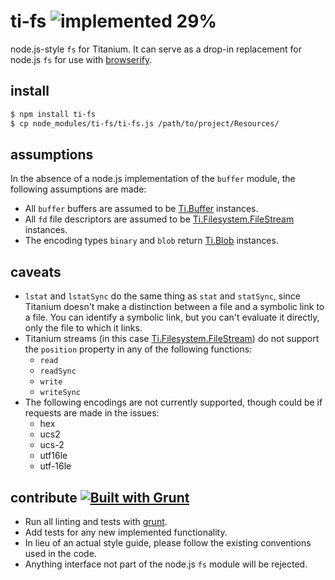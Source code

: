 # ti-fs ![implemented 29%](http://img.shields.io/badge/implemented-8%-red.svg)

node.js-style `fs` for Titanium. It can serve as a drop-in replacement for node.js `fs` for use with [browserify][].

## install

```bash
$ npm install ti-fs
$ cp node_modules/ti-fs/ti-fs.js /path/to/project/Resources/
```

## assumptions

In the absence of a node.js implementation of the `buffer` module, the following assumptions are made:

* All `buffer` buffers are assumed to be [Ti.Buffer][] instances.
* All `fd` file descriptors are assumed to be [Ti.Filesystem.FileStream][] instances.
* The encoding types `binary` and `blob` return [Ti.Blob][] instances.

## caveats

* `lstat` and `lstatSync` do the same thing as `stat` and `statSync`, since Titanium doesn't make a distinction between a file and a symbolic link to a file. You can identify a symbolic link, but you can't evaluate it directly, only the file to which it links.
* Titanium streams (in this case [Ti.Filesystem.FileStream][]) do not support the `position` property in any of the following functions:
	* `read`
	* `readSync`
	* `write`
	* `writeSync`
* The following encodings are not currently supported, though could be if requests are made in the issues:
	* hex
	* ucs2
	* ucs-2
	* utf16le
	* utf-16le

## contribute [![Built with Grunt](https://cdn.gruntjs.com/builtwith.png)](http://gruntjs.com/)

* Run all linting and tests with [grunt](http://gruntjs.com/getting-started).
* Add tests for any new implemented functionality.
* In lieu of an actual style guide, please follow the existing conventions used in the code.
* Anything interface not part of the node.js `fs` module will be rejected.

[browserify]: https://github.com/substack/node-browserify
[Ti.Blob]: http://docs.appcelerator.com/titanium/latest/#!/api/Titanium.Blob
[Ti.Buffer]: http://docs.appcelerator.com/titanium/latest/#!/api/Titanium.Buffer
[Ti.Filesystem.FileStream]: http://docs.appcelerator.com/titanium/latest/#!/api/Titanium.Filesystem.FileStream

